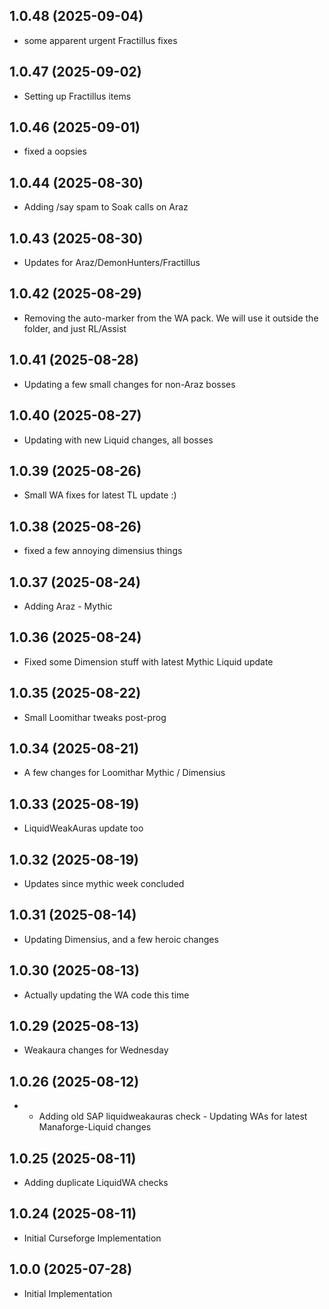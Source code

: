 ## 1.0.48 (2025-09-04)
- some apparent urgent Fractillus fixes 

## 1.0.47 (2025-09-02)
- Setting up Fractillus items 

## 1.0.46 (2025-09-01)
- fixed a oopsies 

## 1.0.44 (2025-08-30)
- Adding /say spam to Soak calls on Araz 

## 1.0.43 (2025-08-30)
- Updates for Araz/DemonHunters/Fractillus 

## 1.0.42 (2025-08-29)
- Removing the auto-marker from the WA pack. We will use it outside the folder, and just RL/Assist 

## 1.0.41 (2025-08-28)
- Updating a few small changes for non-Araz bosses 

## 1.0.40 (2025-08-27)
- Updating with new Liquid changes, all bosses 

## 1.0.39 (2025-08-26)
- Small WA fixes for latest TL update :)  

## 1.0.38 (2025-08-26)
- fixed a few annoying dimensius things 

## 1.0.37 (2025-08-24)
- Adding Araz - Mythic 

## 1.0.36 (2025-08-24)
- Fixed some Dimension stuff with latest Mythic Liquid update 

## 1.0.35 (2025-08-22)
- Small Loomithar tweaks post-prog 

## 1.0.34 (2025-08-21)
- A few changes for Loomithar Mythic / Dimensius 

## 1.0.33 (2025-08-19)
- LiquidWeakAuras update too 

## 1.0.32 (2025-08-19)
- Updates since mythic week concluded 

## 1.0.31 (2025-08-14)
- Updating Dimensius, and a few heroic changes 

## 1.0.30 (2025-08-13)
- Actually updating the WA code this time 

## 1.0.29 (2025-08-13)
- Weakaura changes for Wednesday 

## 1.0.26 (2025-08-12)
- - Adding old SAP liquidweakauras check  - Updating WAs for latest Manaforge-Liquid changes 

## 1.0.25 (2025-08-11)
- Adding duplicate LiquidWA checks 

## 1.0.24 (2025-08-11)
- Initial Curseforge Implementation 

## 1.0.0 (2025-07-28)
- Initial Implementation